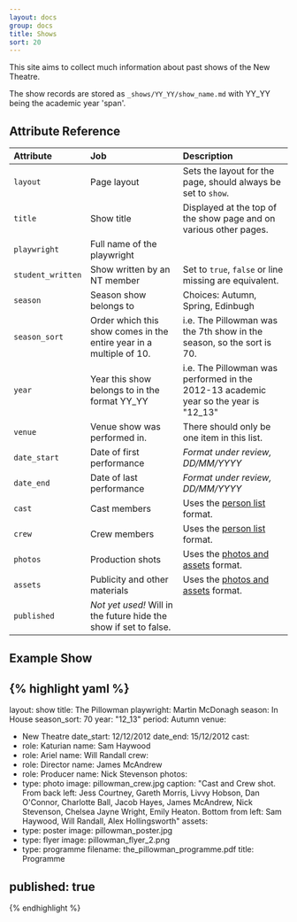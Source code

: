```yaml
---
layout: docs
group: docs
title: Shows
sort: 20
---
```


This site aims to collect much information about past shows of the New Theatre.

The show records are stored as `_shows/YY_YY/show_name.md` with YY_YY being the academic year 'span'.

## Attribute Reference

| Attribute | Job | Description |
|:-|:-|:-|
| `layout` | Page layout | Sets the layout for the page, should always be set to `show`. |
| `title` | Show title | Displayed at the top of the show page and on various other pages. |
| `playwright` | Full name of the playwright |  |
| `student_written` | Show written by an NT member | Set to `true`, `false` or line missing are equivalent. |
| `season` | Season show belongs to | Choices: Autumn, Spring, Edinbugh |
| `season_sort` | Order which this show comes in the entire year in a multiple of 10. | i.e. The Pillowman was the 7th show in the season, so the sort is 70. |
| `year` | Year this show belongs to in the format YY_YY | i.e. The Pillowman was performed in the 2012-13 academic year so the year is "12_13" |
| `venue` | Venue show was performed in. | There should only be one item in this list. |
| `date_start` | Date of first performance | *Format under review, DD/MM/YYYY* |
| `date_end` | Date of last performance | *Format under review, DD/MM/YYYY* |
| `cast` | Cast members | Uses the [person list](/docs/person_list) format. |
| `crew` | Crew members | Uses the [person list](/docs/person_list) format. |
| `photos` | Production shots | Uses the [photos and assets](/docs/photos_and_assets) format. |
| `assets` | Publicity and other materials | Uses the [photos and assets](/docs/photos_and_assets) format. |
| `published` | *Not yet used!* Will in the future hide the show if set to false. |


## Example Show

{% highlight yaml %}
---
layout: show
title: The Pillowman
playwright: Martin McDonagh
season: In House
season_sort: 70
year: "12_13"
period: Autumn
venue:
  - New Theatre
date_start: 12/12/2012
date_end: 15/12/2012
cast:
  - role: Katurian
    name: Sam Haywood
  - role: Ariel
    name: Will Randall
crew:
  - role: Director
    name: James McAndrew
  - role: Producer
    name: Nick Stevenson
photos:
  - type: photo
    image: pillowman_crew.jpg
    caption: "Cast and Crew shot. From back left: Jess Courtney, Gareth Morris, Livvy Hobson, Dan O'Connor, Charlotte Ball, Jacob Hayes, James McAndrew, Nick Stevenson, Chelsea Jayne Wright, Emily Heaton. Bottom from left: Sam Haywood, Will Randall, Alex Hollingsworth"
assets:
  - type: poster
    image: pillowman_poster.jpg
  - type: flyer
    image: pillowman_flyer_2.png
  - type: programme
    filename: the_pillowman_programme.pdf
    title: Programme

published: true
---
{% endhighlight %}

